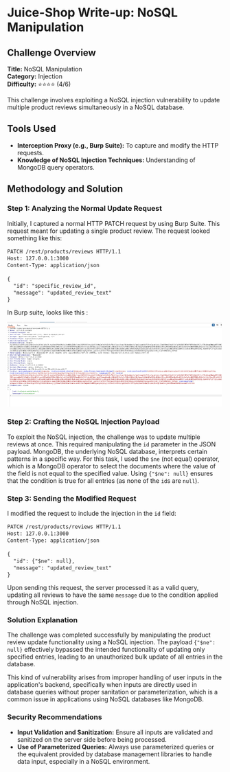 # Juice-Shop Write-up: NoSQL Manipulation

## Challenge Overview

**Title:** NoSQL Manipulation  
**Category:** Injection  
**Difficulty:** ⭐⭐⭐⭐ (4/6)

This challenge involves exploiting a NoSQL injection vulnerability to update multiple product reviews simultaneously in a NoSQL database.

## Tools Used

- **Interception Proxy (e.g., Burp Suite):** To capture and modify the HTTP requests.
- **Knowledge of NoSQL Injection Techniques:** Understanding of MongoDB query operators.

## Methodology and Solution

### Step 1: Analyzing the Normal Update Request

Initially, I captured a normal HTTP PATCH request by using Burp Suite. This request meant for updating a single product review. The request looked something like this:

```http
PATCH /rest/products/reviews HTTP/1.1
Host: 127.0.0.1:3000
Content-Type: application/json

{
  "id": "specific_review_id",
  "message": "updated_review_text"
}
```

In Burp suite, looks like this :

<img src="../assets/difficulty4/nosql_manipulation_1.png" alt="burp suite request" width="500px">


### Step 2: Crafting the NoSQL Injection Payload

To exploit the NoSQL injection, the challenge was to update multiple reviews at once. This required manipulating the `id` parameter in the JSON payload. MongoDB, the underlying NoSQL database, interprets certain patterns in a specific way. For this task, I used the `$ne` (not equal) operator, which is a MongoDB operator to select the documents where the value of the field is not equal to the specified value. Using `{"$ne": null}` ensures that the condition is true for all entries (as none of the `id`s are `null`).

### Step 3: Sending the Modified Request

I modified the request to include the injection in the `id` field:

```http
PATCH /rest/products/reviews HTTP/1.1
Host: 127.0.0.1:3000
Content-Type: application/json

{
  "id": {"$ne": null},
  "message": "updated_review_text"
}
```

Upon sending this request, the server processed it as a valid query, updating all reviews to have the same `message` due to the condition applied through NoSQL injection.

### Solution Explanation

The challenge was completed successfully by manipulating the product review update functionality using a NoSQL injection. The payload `{"$ne": null}` effectively bypassed the intended functionality of updating only specified entries, leading to an unauthorized bulk update of all entries in the database.

This kind of vulnerability arises from improper handling of user inputs in the application's backend, specifically when inputs are directly used in database queries without proper sanitation or parameterization, which is a common issue in applications using NoSQL databases like MongoDB.

### Security Recommendations

- **Input Validation and Sanitization:** Ensure all inputs are validated and sanitized on the server side before being processed.
- **Use of Parameterized Queries:** Always use parameterized queries or the equivalent provided by database management libraries to handle data input, especially in a NoSQL environment.
